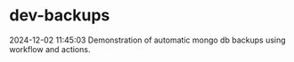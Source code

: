 # dev-backups
2024-12-02 11:45:03 Demonstration of automatic mongo db backups using workflow and actions.
